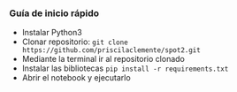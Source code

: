 ### Guía de inicio rápido

- Instalar Python3
- Clonar repositorio: `git clone https://github.com/priscilaclemente/spot2.git`
- Mediante la terminal ir al repositorio clonado
- Instalar las bibliotecas `pip install -r requirements.txt`
- Abrir el notebook y ejecutarlo